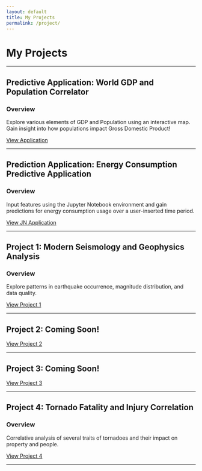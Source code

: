 ```yaml
---
layout: default
title: My Projects
permalink: /project/
---
```


# My Projects

---

## Predictive Application: World GDP and Population Correlator
### Overview
Explore various elements of GDP and Population using an interactive map. Gain insight into how populations impact Gross Domestic Product!

[View Application](https://github.com/cmtrimble/cmtrimble.github.io/tree/main/Predictive_App)

---

## Prediction Application: Energy Consumption Predictive Application
### Overview
Input features using the Jupyter Notebook environment and gain predictions for energy consumption usage over a user-inserted time period.

[View JN Application](https://github.com/cmtrimble/cmtrimble.github.io/tree/main/EnergyPred)

---

## Project 1: Modern Seismology and Geophysics Analysis
### Overview
Explore patterns in earthquake occurrence, magnitude distribution, and data quality.

[View Project 1](https://github.com/cmtrimble/cmtrimble.github.io/tree/main/Project1)

---

## Project 2: Coming Soon!


[View Project 2]()

---

## Project 3: Coming Soon!


[View Project 3]()

---

## Project 4: Tornado Fatality and Injury Correlation
### Overview
Correlative analysis of several traits of tornadoes and their impact on property and people.

[View Project 4]((https://github.com/cmtrimble/cmtrimble.github.io/tree/main/Tornadoes))

---
